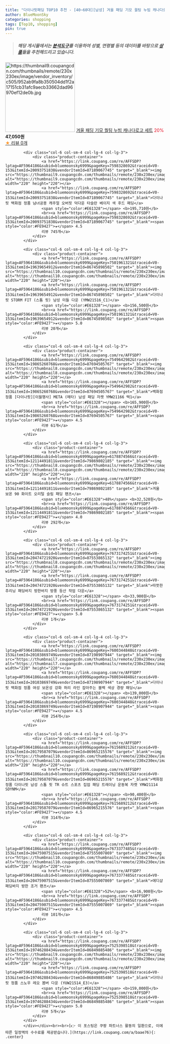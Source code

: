```yaml
---
title: "다이나핏패딩 TOP10 추천 - [40~60대][남성] 겨울 패딩 기모 퀄팅 누빔 캐나다로고 세트"
author: BlueMoonSky
categories: shopping
tags: [Top10, shopping]
pin: true
---
```


> ##### 해당 게시물에서는 [**분석도구**](https://itemscout.io/)를 이용하여 **성별**, **연령별** 등의 데이터를 바탕으로 [**상품**](https://link.coupang.com/a/baae76)들을 추천해드리고 있습니다.
<div class="container"><div class="row">
            <div class="col-6 col-sm-4 col-lg-4 col-lg-3">
                <div class="product-container">
                    <a href="https://link.coupang.com/re/AFFSDP?lptag=AF5964186&subid=bluemoonsky6999&pageKey=6074325305&traceid=V0-153&itemId=11228706212&vendorItemId=78506051000" target="_blank"><img src="https://thumbnail9.coupangcdn.com/thumbnails/remote/230x230ex/image/vendor_inventory/c505/952ab9fa8b350504dd1f2a17151cb31afc9aecb33662dad96970ef12de0b.jpg" alt="https://thumbnail9.coupangcdn.com/thumbnails/remote/230x230ex/image/vendor_inventory/c505/952ab9fa8b350504dd1f2a17151cb31afc9aecb33662dad96970ef12de0b.jpg" width="220" height="220"></a>
                    <a href="https://link.coupang.com/re/AFFSDP?lptag=AF5964186&subid=bluemoonsky6999&pageKey=6074325305&traceid=V0-153&itemId=11228706212&vendorItemId=78506051000" target="_blank">겨울 패딩 기모 퀄팅 누빔 캐나다로고 세트</a>
                    <span style="color:#E61328">20%</span> <b>47,050원</b>
                    <br><a href="https://link.coupang.com/re/AFFSDP?lptag=AF5964186&subid=bluemoonsky6999&pageKey=6074325305&traceid=V0-153&itemId=11228706212&vendorItemId=78506051000" target="_blank"><span style="color:#FE9427">★</span> 
                    리뷰 0개</a>
                </div>
            </div>
            
            <div class="col-6 col-sm-4 col-lg-4 col-lg-3">
                <div class="product-container">
                    <a href="https://link.coupang.com/re/AFFSDP?lptag=AF5964186&subid=bluemoonsky6999&pageKey=7598328692&traceid=V0-153&itemId=20093751838&vendorItemId=87189067745" target="_blank"><img src="https://thumbnail9.coupangcdn.com/thumbnails/remote/230x230ex/image/vendor_inventory/fa25/b1492218b538af9ebaca9e71e1d7e74f067dd429df4e02608e2fca860e6d.jpg" alt="https://thumbnail9.coupangcdn.com/thumbnails/remote/230x230ex/image/vendor_inventory/fa25/b1492218b538af9ebaca9e71e1d7e74f067dd429df4e02608e2fca860e6d.jpg" width="220" height="220"></a>
                    <a href="https://link.coupang.com/re/AFFSDP?lptag=AF5964186&subid=bluemoonsky6999&pageKey=7598328692&traceid=V0-153&itemId=20093751838&vendorItemId=87189067745" target="_blank">다이나핏 백화점 정품 남녀공용 캐주얼 오버핏 덕다운 타슬란 베이지 색 후드 패딩</a>
                    <span style="color:#E61328"></span> <b>195,710원</b>
                    <br><a href="https://link.coupang.com/re/AFFSDP?lptag=AF5964186&subid=bluemoonsky6999&pageKey=7598328692&traceid=V0-153&itemId=20093751838&vendorItemId=87189067745" target="_blank"><span style="color:#FE9427">★</span> 4.5
                    리뷰 745개</a>
                </div>
            </div>
            
            <div class="col-6 col-sm-4 col-lg-4 col-lg-3">
                <div class="product-container">
                    <a href="https://link.coupang.com/re/AFFSDP?lptag=AF5964186&subid=bluemoonsky6999&pageKey=7501961321&traceid=V0-153&itemId=19639654912&vendorItemId=86745898502" target="_blank"><img src="https://thumbnail10.coupangcdn.com/thumbnails/remote/230x230ex/image/vendor_inventory/1c9f/9feff7847a30f3133e3e4e881bb42b79eb081463107fdc31e2220c109f1a.jpg" alt="https://thumbnail10.coupangcdn.com/thumbnails/remote/230x230ex/image/vendor_inventory/1c9f/9feff7847a30f3133e3e4e881bb42b79eb081463107fdc31e2220c109f1a.jpg" width="220" height="220"></a>
                    <a href="https://link.coupang.com/re/AFFSDP?lptag=AF5964186&subid=bluemoonsky6999&pageKey=7501961321&traceid=V0-153&itemId=19639654912&vendorItemId=86745898502" target="_blank">다이나핏 STORM FIT (스톰 핏) 남성 미들 다운 (YMW21516_C1)</a>
                    <span style="color:#E61328"></span> <b>156,500원</b>
                    <br><a href="https://link.coupang.com/re/AFFSDP?lptag=AF5964186&subid=bluemoonsky6999&pageKey=7501961321&traceid=V0-153&itemId=19639654912&vendorItemId=86745898502" target="_blank"><span style="color:#FE9427">★</span> 5.0
                    리뷰 20개</a>
                </div>
            </div>
            
            <div class="col-6 col-sm-4 col-lg-4 col-lg-3">
                <div class="product-container">
                    <a href="https://link.coupang.com/re/AFFSDP?lptag=AF5964186&subid=bluemoonsky6999&pageKey=7549642982&traceid=V0-153&itemId=19865260768&vendorItemId=87694505767" target="_blank"><img src="https://thumbnail8.coupangcdn.com/thumbnails/remote/230x230ex/image/vendor_inventory/a3c6/45fb5b3da7c422df7dbdacade3a8f4c5a33432bd9802a99c067bd7118312.jpg" alt="https://thumbnail8.coupangcdn.com/thumbnails/remote/230x230ex/image/vendor_inventory/a3c6/45fb5b3da7c422df7dbdacade3a8f4c5a33432bd9802a99c067bd7118312.jpg" width="220" height="220"></a>
                    <a href="https://link.coupang.com/re/AFFSDP?lptag=AF5964186&subid=bluemoonsky6999&pageKey=7549642982&traceid=V0-153&itemId=19865260768&vendorItemId=87694505767" target="_blank">백화점 정품 [다이나핏][이월행사] META (메타) 남성 패딩 자켓 YMW21166 택1</a>
                    <span style="color:#E61328"></span> <b>165,900원</b>
                    <br><a href="https://link.coupang.com/re/AFFSDP?lptag=AF5964186&subid=bluemoonsky6999&pageKey=7549642982&traceid=V0-153&itemId=19865260768&vendorItemId=87694505767" target="_blank"><span style="color:#FE9427">★</span> 4.5
                    리뷰 61개</a>
                </div>
            </div>
            
            <div class="col-6 col-sm-4 col-lg-4 col-lg-3">
                <div class="product-container">
                    <a href="https://link.coupang.com/re/AFFSDP?lptag=AF5964186&subid=bluemoonsky6999&pageKey=6178874566&traceid=V0-153&itemId=12114491811&vendorItemId=79869802185" target="_blank"><img src="https://thumbnail8.coupangcdn.com/thumbnails/remote/230x230ex/image/vendor_inventory/f692/e7c52b1c183f665656f24d937f4ba3cf48061f0d2c072eecc6b79ace8221.jpg" alt="https://thumbnail8.coupangcdn.com/thumbnails/remote/230x230ex/image/vendor_inventory/f692/e7c52b1c183f665656f24d937f4ba3cf48061f0d2c072eecc6b79ace8221.jpg" width="220" height="220"></a>
                    <a href="https://link.coupang.com/re/AFFSDP?lptag=AF5964186&subid=bluemoonsky6999&pageKey=6178874566&traceid=V0-153&itemId=12114491811&vendorItemId=79869802185" target="_blank">겨울 보온 90 화이트 오리털 슬림 패딩 팬츠</a>
                    <span style="color:#E61328">48%</span> <b>32,520원</b>
                    <br><a href="https://link.coupang.com/re/AFFSDP?lptag=AF5964186&subid=bluemoonsky6999&pageKey=6178874566&traceid=V0-153&itemId=12114491811&vendorItemId=79869802185" target="_blank"><span style="color:#FE9427">★</span> 4.0
                    리뷰 292개</a>
                </div>
            </div>
            
            <div class="col-6 col-sm-4 col-lg-4 col-lg-3">
                <div class="product-container">
                    <a href="https://link.coupang.com/re/AFFSDP?lptag=AF5964186&subid=bluemoonsky6999&pageKey=7673174251&traceid=V0-153&itemId=20474721920&vendorItemId=87553865132" target="_blank"><img src="https://thumbnail8.coupangcdn.com/thumbnails/remote/230x230ex/image/vendor_inventory/42f5/36555b2a8f0e00428f60f96492ae6545817fae5a4af242a4eefd81a7d5e1.jpg" alt="https://thumbnail8.coupangcdn.com/thumbnails/remote/230x230ex/image/vendor_inventory/42f5/36555b2a8f0e00428f60f96492ae6545817fae5a4af242a4eefd81a7d5e1.jpg" width="220" height="220"></a>
                    <a href="https://link.coupang.com/re/AFFSDP?lptag=AF5964186&subid=bluemoonsky6999&pageKey=7673174251&traceid=V0-153&itemId=20474721920&vendorItemId=87553865132" target="_blank">따뜻한 추리닝 패딩바지 방한바지 방풍 등산 작업 다운</a>
                    <span style="color:#E61328"></span> <b>33,900원</b>
                    <br><a href="https://link.coupang.com/re/AFFSDP?lptag=AF5964186&subid=bluemoonsky6999&pageKey=7673174251&traceid=V0-153&itemId=20474721920&vendorItemId=87553865132" target="_blank"><span style="color:#FE9427">★</span> 5.0
                    리뷰 1개</a>
                </div>
            </div>
            
            <div class="col-6 col-sm-4 col-lg-4 col-lg-3">
                <div class="product-container">
                    <a href="https://link.coupang.com/re/AFFSDP?lptag=AF5964186&subid=bluemoonsky6999&pageKey=7600344848&traceid=V0-153&itemId=20103869749&vendorItemId=87198907944" target="_blank"><img src="https://thumbnail7.coupangcdn.com/thumbnails/remote/230x230ex/image/vendor_inventory/9053/c5464a1f539d0732701744337b116f07c524b28beed1dd5fe8275c6c75ce.jpg" alt="https://thumbnail7.coupangcdn.com/thumbnails/remote/230x230ex/image/vendor_inventory/9053/c5464a1f539d0732701744337b116f07c524b28beed1dd5fe8275c6c75ce.jpg" width="220" height="220"></a>
                    <a href="https://link.coupang.com/re/AFFSDP?lptag=AF5964186&subid=bluemoonsky6999&pageKey=7600344848&traceid=V0-153&itemId=20103869749&vendorItemId=87198907944" target="_blank">다이나핏 백화점 정품 여성 보온성 강화 허리 라인 잡아주는 블랙 색상 경량 패딩</a>
                    <span style="color:#E61328"></span> <b>139,000원</b>
                    <br><a href="https://link.coupang.com/re/AFFSDP?lptag=AF5964186&subid=bluemoonsky6999&pageKey=7600344848&traceid=V0-153&itemId=20103869749&vendorItemId=87198907944" target="_blank"><span style="color:#FE9427">★</span> 4.5
                    리뷰 254개</a>
                </div>
            </div>
            
            <div class="col-6 col-sm-4 col-lg-4 col-lg-3">
                <div class="product-container">
                    <a href="https://link.coupang.com/re/AFFSDP?lptag=AF5964186&subid=bluemoonsky6999&pageKey=7615689212&traceid=V0-153&itemId=20179587079&vendorItemId=86965215576" target="_blank"><img src="https://thumbnail10.coupangcdn.com/thumbnails/remote/230x230ex/image/vendor_inventory/b249/d5176042ba7e38074d625d3ea0c6f48d4e20eb65b5ff0a55103d1b4ea1bb.jpg" alt="https://thumbnail10.coupangcdn.com/thumbnails/remote/230x230ex/image/vendor_inventory/b249/d5176042ba7e38074d625d3ea0c6f48d4e20eb65b5ff0a55103d1b4ea1bb.jpg" width="220" height="220"></a>
                    <a href="https://link.coupang.com/re/AFFSDP?lptag=AF5964186&subid=bluemoonsky6999&pageKey=7615689212&traceid=V0-153&itemId=20179587079&vendorItemId=86965215576" target="_blank">백화점 정품 다이나핏 남성 스톰 핏 TR 슈트 스포츠 집업 패딩 트레이닝 운동복 자켓 YMW21114 SDYNM</a>
                    <span style="color:#E61328"></span> <b>90,400원</b>
                    <br><a href="https://link.coupang.com/re/AFFSDP?lptag=AF5964186&subid=bluemoonsky6999&pageKey=7615689212&traceid=V0-153&itemId=20179587079&vendorItemId=86965215576" target="_blank"><span style="color:#FE9427">★</span> 4.5
                    리뷰 314개</a>
                </div>
            </div>
            
            <div class="col-6 col-sm-4 col-lg-4 col-lg-3">
                <div class="product-container">
                    <a href="https://link.coupang.com/re/AFFSDP?lptag=AF5964186&subid=bluemoonsky6999&pageKey=7673377485&traceid=V0-153&itemId=20475907515&vendorItemId=87555007869" target="_blank"><img src="https://thumbnail10.coupangcdn.com/thumbnails/remote/230x230ex/image/vendor_inventory/e4b2/ad7e080b2684b6a3b99e373bed3d078ccd9870afcc21d9cfb363521c004e.png" alt="https://thumbnail10.coupangcdn.com/thumbnails/remote/230x230ex/image/vendor_inventory/e4b2/ad7e080b2684b6a3b99e373bed3d078ccd9870afcc21d9cfb363521c004e.png" width="220" height="220"></a>
                    <a href="https://link.coupang.com/re/AFFSDP?lptag=AF5964186&subid=bluemoonsky6999&pageKey=7673377485&traceid=V0-153&itemId=20475907515&vendorItemId=87555007869" target="_blank">에디샵 패딩바지 방한 조거 팬츠</a>
                    <span style="color:#E61328">52%</span> <b>16,900원</b>
                    <br><a href="https://link.coupang.com/re/AFFSDP?lptag=AF5964186&subid=bluemoonsky6999&pageKey=7673377485&traceid=V0-153&itemId=20475907515&vendorItemId=87555007869" target="_blank"><span style="color:#FE9427">★</span> 4.5
                    리뷰 101개</a>
                </div>
            </div>
            
            <div class="col-6 col-sm-4 col-lg-4 col-lg-3">
                <div class="product-container">
                    <a href="https://link.coupang.com/re/AFFSDP?lptag=AF5964186&subid=bluemoonsky6999&pageKey=7525398518&traceid=V0-153&itemId=19746288434&vendorItemId=86849885486" target="_blank"><img src="https://thumbnail9.coupangcdn.com/thumbnails/remote/230x230ex/image/vendor_inventory/ef6f/9fed09d821eea51e236bbc10f8ce21c0cf79e7c3191257cbc1f2ee20b4f5.jpg" alt="https://thumbnail9.coupangcdn.com/thumbnails/remote/230x230ex/image/vendor_inventory/ef6f/9fed09d821eea51e236bbc10f8ce21c0cf79e7c3191257cbc1f2ee20b4f5.jpg" width="220" height="220"></a>
                    <a href="https://link.coupang.com/re/AFFSDP?lptag=AF5964186&subid=bluemoonsky6999&pageKey=7525398518&traceid=V0-153&itemId=19746288434&vendorItemId=86849885486" target="_blank">다이나핏 정품 스노우 레오 봄버 다운 (YUW21514_E3)</a>
                    <span style="color:#E61328"></span> <b>159,000원</b>
                    <br><a href="https://link.coupang.com/re/AFFSDP?lptag=AF5964186&subid=bluemoonsky6999&pageKey=7525398518&traceid=V0-153&itemId=19746288434&vendorItemId=86849885486" target="_blank"><span style="color:#FE9427">★</span> 5.0
                    리뷰 5개</a>
                </div>
            </div>
            </div></div><br><br>[👉 이 포스팅은 쿠팡 파트너스 활동의 일환으로, 이에 따른 일정액의 수수료를 제공받습니다.](https://link.coupang.com/a/baae76){: .center}
